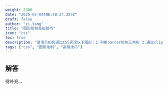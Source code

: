 ```yaml
---
weight: 2300
date: "2025-03-04T06:58:34.329Z"
draft: false
author: "zi.Yang"
title: "图形绘制高级技巧"
icon: "css"
toc: true
description: "请演示如何通过CSS实现以下图形：1.利用border绘制三角形 2.通过clip-path创建扇形 3.使用linear-gradient实现条纹背景 4.借助伪元素实现悬浮阴影效果，并说明这些技术的浏览器兼容性处理方案。"
tags: ["css", "图形绘制", "高级技巧"]
---
```


## 解答

待补充...
